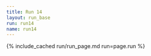 ```yaml
---
title: Run 14
layout: run_base
run: run14
name: run14
---
```

{% include_cached run/run_page.md run=page.run %}

